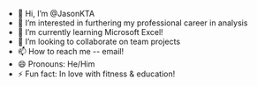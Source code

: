 - 👋 Hi, I’m @JasonKTA
- 👀 I’m interested in furthering my professional career in analysis 
- 🌱 I’m currently learning Microsoft Excel!
- 💞️ I’m looking to collaborate on team projects
- 📫 How to reach me -- email!
- 😄 Pronouns: He/Him
- ⚡ Fun fact: In love with fitness & education!
